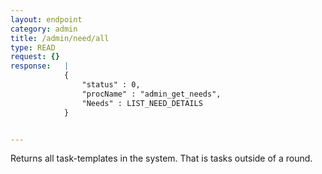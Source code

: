 ```yaml
---
layout: endpoint
category: admin
title: /admin/need/all
type: READ
request: {}
response:   |
            {
                "status" : 0,
                "procName" : "admin_get_needs",
                "Needs" : LIST_NEED_DETAILS
            }


---
```


Returns all task-templates in the system. That is tasks outside of a round.